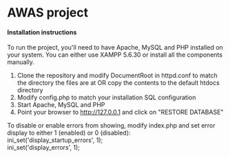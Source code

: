 # AWAS project

#### Installation instructions
To run the project, you'll need to have Apache, MySQL and PHP installed on your system. You can either use XAMPP 5.6.30 or install all the components manually.

1. Clone the repository and modify DocumentRoot in httpd.conf to match the directory the files are at OR copy the contents to the default htdocs directory
2. Modify config.php to match your installation SQL configuration
3. Start Apache, MySQL and PHP
4. Point your browser to http://127.0.0.1 and click on "RESTORE DATABASE"

To disable or enable errors from showing, modify index.php and set error display to either 1 (enabled) or 0 (disabled):<br />
ini_set('display_startup_errors', 1);<br />
ini_set('display_errors', 1);<br />
